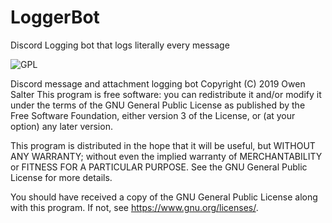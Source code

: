 # LoggerBot
Discord Logging bot that logs literally every message

![GPL](https://www.gnu.org/graphics/gplv3-with-text-136x68.png)

Discord message and attachment logging bot
Copyright (C) 2019  Owen Salter <Dev-Osmium>
This program is free software: you can redistribute it and/or modify
it under the terms of the GNU General Public License as published by
the Free Software Foundation, either version 3 of the License, or
(at your option) any later version.

This program is distributed in the hope that it will be useful,
but WITHOUT ANY WARRANTY; without even the implied warranty of
MERCHANTABILITY or FITNESS FOR A PARTICULAR PURPOSE.  See the
GNU General Public License for more details.

You should have received a copy of the GNU General Public License
along with this program.  If not, see <https://www.gnu.org/licenses/>.
